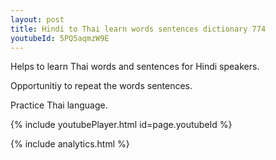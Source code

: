 ```yaml
---
layout: post
title: Hindi to Thai learn words sentences dictionary 774 
youtubeId: 5PQ5aqmzW9E
---
```

 
 
Helps to learn Thai words and sentences for Hindi speakers.

Opportunitiy to repeat the words sentences. 

Practice Thai language. 
 
{% include youtubePlayer.html id=page.youtubeId %}
 
 
{% include analytics.html %}